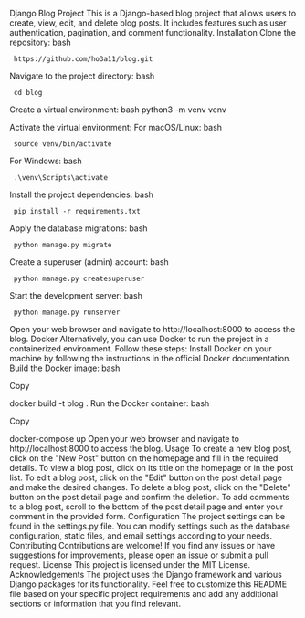 Django Blog Project
This is a Django-based blog project that allows users to create, view, edit, and delete blog posts. It includes features such as user authentication, pagination, and comment functionality.
Installation
Clone the repository:
bash

     https://github.com/ho3a11/blog.git
   
Navigate to the project directory:
bash

     cd blog
   
Create a virtual environment:
bash
     python3 -m venv venv
   
Activate the virtual environment:
For macOS/Linux:
bash

     source venv/bin/activate
For Windows:
bash

     .\venv\Scripts\activate
Install the project dependencies:
bash

     pip install -r requirements.txt
Apply the database migrations:
bash

     python manage.py migrate
Create a superuser (admin) account:
bash

     python manage.py createsuperuser
Start the development server:
bash

     python manage.py runserver
Open your web browser and navigate to http://localhost:8000 to access the blog.
Docker
Alternatively, you can use Docker to run the project in a containerized environment. Follow these steps:
Install Docker on your machine by following the instructions in the official Docker documentation.
Build the Docker image:
bash

Copy

   docker build -t blog .
Run the Docker container:
bash

Copy

   docker-compose up
Open your web browser and navigate to http://localhost:8000 to access the blog.
Usage
To create a new blog post, click on the "New Post" button on the homepage and fill in the required details.
To view a blog post, click on its title on the homepage or in the post list.
To edit a blog post, click on the "Edit" button on the post detail page and make the desired changes.
To delete a blog post, click on the "Delete" button on the post detail page and confirm the deletion.
To add comments to a blog post, scroll to the bottom of the post detail page and enter your comment in the provided form.
Configuration
The project settings can be found in the settings.py file. You can modify settings such as the database configuration, static files, and email settings according to your needs.
Contributing
Contributions are welcome! If you find any issues or have suggestions for improvements, please open an issue or submit a pull request.
License
This project is licensed under the MIT License.
Acknowledgements
The project uses the Django framework and various Django packages for its functionality.
Feel free to customize this README file based on your specific project requirements and add any additional sections or information that you find relevant.
